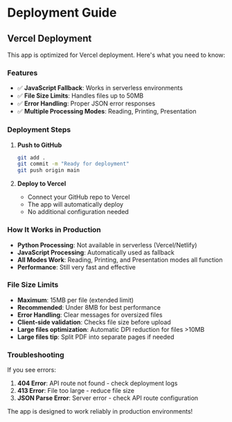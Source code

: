 # Deployment Guide

## Vercel Deployment

This app is optimized for Vercel deployment. Here's what you need to know:

### Features
- ✅ **JavaScript Fallback**: Works in serverless environments
- ✅ **File Size Limits**: Handles files up to 50MB
- ✅ **Error Handling**: Proper JSON error responses
- ✅ **Multiple Processing Modes**: Reading, Printing, Presentation

### Deployment Steps

1. **Push to GitHub**
   ```bash
   git add .
   git commit -m "Ready for deployment"
   git push origin main
   ```

2. **Deploy to Vercel**
   - Connect your GitHub repo to Vercel
   - The app will automatically deploy
   - No additional configuration needed

### How It Works in Production

- **Python Processing**: Not available in serverless (Vercel/Netlify)
- **JavaScript Processing**: Automatically used as fallback
- **All Modes Work**: Reading, Printing, and Presentation modes all function
- **Performance**: Still very fast and effective

### File Size Limits

- **Maximum**: 15MB per file (extended limit)
- **Recommended**: Under 8MB for best performance
- **Error Handling**: Clear messages for oversized files
- **Client-side validation**: Checks file size before upload
- **Large files optimization**: Automatic DPI reduction for files >10MB
- **Large files tip**: Split PDF into separate pages if needed

### Troubleshooting

If you see errors:
1. **404 Error**: API route not found - check deployment logs
2. **413 Error**: File too large - reduce file size
3. **JSON Parse Error**: Server error - check API route configuration

The app is designed to work reliably in production environments!
